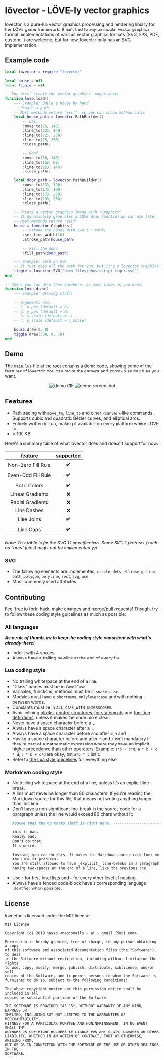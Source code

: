 # lövector - LÖVE-ly vector graphics

lövector is a pure-lua vector graphics processing and rendering library for the
LÖVE game framework. It isn't tied to any particular vector graphics format:
implementations of various vector graphics formats (SVG, EPS, PDF, custom...)
are welcome, but for now, lövector only has an SVG implementation.

## Example code

```lua
local lovector = require "lovector"

local house = nil
local tiggie = nil

-- You first create the vector graphics images once:
function love.load()
    --- Example: Build a house by hand
    -- Create a path
    -- Most methods return "self", so you can chain method calls
    local house_path = lovector.PathBuilder()
        -- wall
        :move_to(75, 140)
        :line_to(225, 140)
        :line_to(225, 250)
        :line_to(75, 250)
        :close_path()

        -- Roof
        :move_to(50, 140)
        :line_to(150, 60)
        :line_to(250, 140)
        :close_path()

    local door_path = lovector.PathBuilder()
        :move_to(130, 190)
        :line_to(170, 190)
        :line_to(170, 250)
        :line_to(130, 250)
        :close_path()

    -- Create a vector graphics image with "Graphics"
    -- It dynamically generates a LÖVE draw function we can use later
    -- Most methods return "self"
    house = lovector.Graphics()
        -- Stroke the house path (wall + roof)
        :set_line_width(10)
        :stroke_path(house_path)

        -- Fill the door
        :fill_path(door_path)

    --- Example: Load an SVG
    -- It just does all the work for you, but it's a lovector.Graphics too!
    tiggie = lovector.SVG("demo_files/ghostscript-tiger.svg")
end

-- Then, you can draw them anywhere, as many times as you want!
function love.draw()
    --- Example: Drawing stuff!

    -- Arguments are:
    -- 1. x_pos (default = 0)
    -- 2. y_pos (default = 0)
    -- 3. x_scale (default = 1)
    -- 4. y_scale (default = x_scale)

    house:draw(0, 0)
    tiggie:draw(300, 0, 10)
end
```

## Demo

The `main.lua` file at the root contains a demo code, showing some of the
features of lövector. You can move the camera and zoom-in as much as you want.

<p align="middle">
    <img src="./gif-demo.gif" alt="demo GIF" />
    <img src="./screenshot-demo.png" alt="demo screenshot" />
</p>

## Features

* Path tracing with `move_to`, `line_to` and other `<canvas>`-like commands.
    Supports cubic and quadratic Bézier curves, and elliptical arcs.
* Entirely written in Lua, making it available on every platform where LÖVE is.
* < 100 KB

Here's a summary table of what lövector does and doesn't support for now:

|       feature       |      supported     |
|:-------------------:|:------------------:|
| Non-Zero Fill Rule  | :heavy_check_mark: |
| Even-Odd Fill Rule  | :heavy_check_mark: |
| Solid Colors        | :heavy_check_mark: |
| Linear Gradients    | :x:                |
| Radial Gradients    | :x:                |
| Line Dashes         | :x:                |
| Line Joins          | :heavy_check_mark: |
| Line Caps           | :heavy_check_mark: |

_Note: This table is for the SVG 1.1 specification. Some SVG 2 features (such as
"arcs" joins) might not be implemented yet._

### SVG

* The following elements are implemented:
    `circle`,
    `defs`,
    `ellipse`,
    `g`,
    `line`,
    `path`,
    `polygon`,
    `polyline`,
    `rect`,
    `svg`,
    `use`
* Most commonly used attributes

## Contributing

Feel free to fork, hack, make changes and merge/pull requests! Though, try to
follow these coding style guidelines as much as possible:

### All languages

***As a rule of thumb, try to keep the coding style consistent with what's
    already there!***

* Indent with 4 spaces.
* Always have a trailing newline at the end of every file.

### Lua coding style

* No trailing whitespace at the end of a line.
* "Class" names must be in `CamelCase`.
* Variables, functions, methods must be in `snake_case`.
* Modules must have a `shortname`, `onlylowercase` and with nothing between
    words.
* Constants must be in `ALL_CAPS_WITH_UNDERSCORES`.
* Avoid inlining [blocks][1], [control structures][2], [for statements][3] and
    [function definitions][4], unless it makes the code more clear.
* Never have a space character before a `,`.
* Always have a space character after a `,`.
* Always have a space character before and after `=`, `+` and `-`.
* Having a space character before and after `*` and `/` isn't mandatory if
    they're part of a mathematic expression where they have an implicit higher
    precedence than other operators. Example: `a*b + c*d`, `a * b + c * d`,
    `a * b + c*d` are okay, but `a*b * c` isn't.
* Refer to [the Lua style guidelines][5]
    for everything else.

[1]: https://www.lua.org/manual/5.1/manual.html#2.4.2
[2]: https://www.lua.org/manual/5.1/manual.html#2.4.4
[3]: https://www.lua.org/manual/5.1/manual.html#2.4.5
[4]: https://www.lua.org/manual/5.1/manual.html#2.5.9
[5]: http://lua-users.org/wiki/LuaStyleGuide

### Markdown coding style

* No trailing whitespace at the end of a line, unless it's an explicit
    line-break.
* A line must never be longer than 80 characters! If you're reading the Markdown
    source for this file, that means not writing anything longer than this line.
* Don't have a non-significant line-break in the source code for a paragraph
    unless the line would exceed 80 chars without it:
    ```markdown
    Assume that the 80 chars limit is right here: ----------------------------->

    This is bad.
    Really bad.
    Don't do that.
    It's weird.

    Instead, you can do this. It makes the Markdown source code look more like
    the HTML it produces.  
    You are still allowed to have _explicit_ line-breaks in a paragraph, by
    having two-spaces at the end of a line, like the previous one.
    ```
* Use `*` for first-level lists and `-` for every other level of nesting.
* Always have a fenced code-block have a corresponding language identifier when
    possible.

## License

lövector is licensed under the MIT license:

```
MIT License

Copyright (c) 2019 nasso <nassomails ~ at ~ gmail {dot} com>

Permission is hereby granted, free of charge, to any person obtaining a copy
of this software and associated documentation files (the "Software"), to deal
in the Software without restriction, including without limitation the rights
to use, copy, modify, merge, publish, distribute, sublicense, and/or sell
copies of the Software, and to permit persons to whom the Software is
furnished to do so, subject to the following conditions:

The above copyright notice and this permission notice shall be included in all
copies or substantial portions of the Software.

THE SOFTWARE IS PROVIDED "AS IS", WITHOUT WARRANTY OF ANY KIND, EXPRESS OR
IMPLIED, INCLUDING BUT NOT LIMITED TO THE WARRANTIES OF MERCHANTABILITY,
FITNESS FOR A PARTICULAR PURPOSE AND NONINFRINGEMENT. IN NO EVENT SHALL THE
AUTHORS OR COPYRIGHT HOLDERS BE LIABLE FOR ANY CLAIM, DAMAGES OR OTHER
LIABILITY, WHETHER IN AN ACTION OF CONTRACT, TORT OR OTHERWISE, ARISING FROM,
OUT OF OR IN CONNECTION WITH THE SOFTWARE OR THE USE OR OTHER DEALINGS IN THE
SOFTWARE.
```
